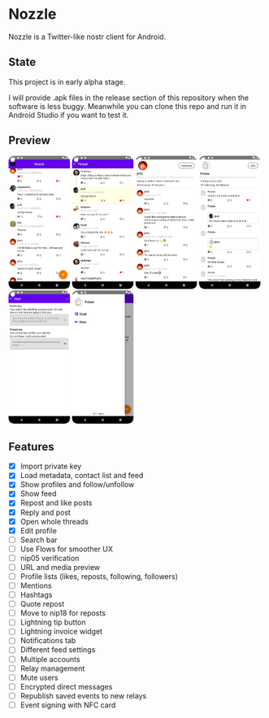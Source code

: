 # Nozzle

Nozzle is a Twitter-like nostr client for Android.

## State

This project is in early alpha stage.

I will provide .apk files in the release section of this repository when the software is less buggy.
Meanwhile you can clone this repo and run it in Android Studio if you want to test it.

## Preview

<p float="left">
<img src="screenshots/feed.png" width="24%" height="24%" />
<img src="screenshots/thread.png" width="24%" height="24%" />
<img src="screenshots/friend_profile.png" width="24%" height="24%" />
<img src="screenshots/profile.png" width="24%" height="24%" />
<img src="screenshots/keys.png" width="24%" height="24%" />
<img src="screenshots/drawer.png" width="24%" height="24%" />
</p>

## Features

- [x] Import private key
- [x] Load metadata, contact list and feed
- [x] Show profiles and follow/unfollow
- [x] Show feed
- [x] Repost and like posts
- [x] Reply and post
- [x] Open whole threads
- [x] Edit profile
- [ ] Search bar
- [ ] Use Flows for smoother UX
- [ ] nip05 verification
- [ ] URL and media preview
- [ ] Profile lists (likes, reposts, following, followers)
- [ ] Mentions
- [ ] Hashtags
- [ ] Quote repost
- [ ] Move to nip18 for reposts
- [ ] Lightning tip button
- [ ] Lightning invoice widget
- [ ] Notifications tab
- [ ] Different feed settings
- [ ] Multiple accounts
- [ ] Relay management
- [ ] Mute users
- [ ] Encrypted direct messages
- [ ] Republish saved events to new relays
- [ ] Event signing with NFC card
